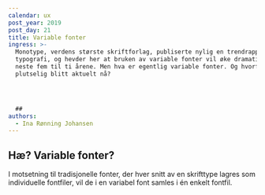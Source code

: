```yaml
---
calendar: ux
post_year: 2019
post_day: 21
title: Variable fonter
ingress: >-
  Monotype, verdens største skriftforlag, publiserte nylig en trendrapport om
  typografi, og hevder her at bruken av variable fonter vil øke dramatisk de
  neste fem til ti årene. Men hva er egentlig variable fonter. Og hvorfor er det
  plutselig blitt aktuelt nå?




  ##
authors:
  - Ina Rønning Johansen
---
```

## Hæ? Variable fonter?

I motsetning til tradisjonelle fonter, der hver snitt av en skrifttype lagres som individuelle fontfiler, vil de i en variabel font samles i én enkelt fontfil.
